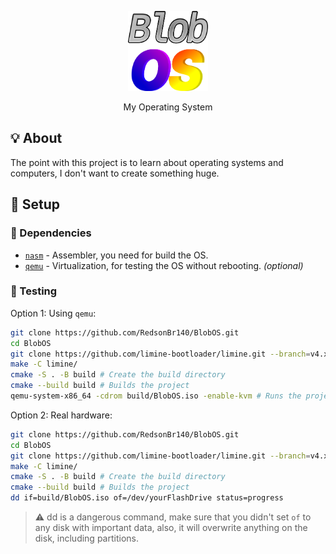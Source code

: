 <p align="center">
  <img src="docs/assets/BlobOS_without_border.png" width="128" height="128"/>
</p>
<p align=center>My Operating System</p>

## 💡 About
The point with this project is to learn about operating systems and computers, I don't want to create something huge.

## 🚀 Setup
### 🧾 Dependencies
 - [`nasm`](https://nasm.us/) - Assembler, you need for build the OS.
 - [`qemu`](https://www.qemu.org/) - Virtualization, for testing the OS without rebooting. _(optional)_

### 🔧 Testing

Option 1: Using `qemu`:
```sh
git clone https://github.com/RedsonBr140/BlobOS.git
cd BlobOS
git clone https://github.com/limine-bootloader/limine.git --branch=v4.x-branch-binary --depth=1
make -C limine/
cmake -S . -B build # Create the build directory
cmake --build build # Builds the project
qemu-system-x86_64 -cdrom build/BlobOS.iso -enable-kvm # Runs the project
```
Option 2: Real hardware:
```sh
git clone https://github.com/RedsonBr140/BlobOS.git
cd BlobOS
git clone https://github.com/limine-bootloader/limine.git --branch=v4.x-branch-binary --depth=1
make -C limine/
cmake -S . -B build # Create the build directory
cmake --build build # Builds the project
dd if=build/BlobOS.iso of=/dev/yourFlashDrive status=progress
```
> ⚠️ dd is a dangerous command, make sure that you didn't set `of` to any disk with important data, also, it will overwrite anything on the disk, including partitions.
